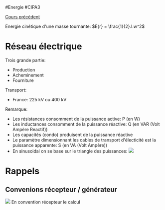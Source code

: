 #Energie #CIPA3 

[Cours précédent](Energie%20Cours%202.md)

Energie cinétique d'une masse tournante: $E{r} = \frac{1}{2}.I.w^2$

# Réseau électrique
Trois grande partie: 
- Production
- Acheminement
- Fourniture

Transport:
- France: 225 kV ou 400 kV

Remarque:
- Les résistances consomment de la puissance active: P (en W)
- Les inductances consomment de la puissance réactive: Q (en VAR (Volt Ampère Reactif))
- Les capacités (condo) produisent de la puissance réactive
- Le paramètre dimensionnant les cables de transport d'électicité est la puissance apparente: S (en VA (Volt Ampère))
- En sinusoidal on se base sur le triangle des puissances:
![](https://i0.wp.com/www.lokelect-engineering.com/wp-content/uploads/2021/02/triangle-des-puissances.jpg?resize=579%2C381&ssl=1)

# Rappels
## Convenions récepteur / générateur
![](https://encrypted-tbn0.gstatic.com/images?q=tbn:ANd9GcRaswJYuUxjKaeEcIDYWbaOqSamAGQROIr2kQ&s)
En convention récepteur le calcul 